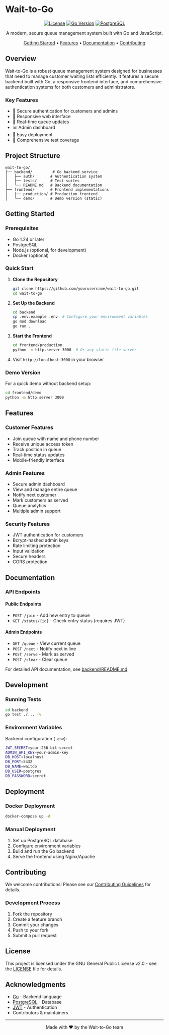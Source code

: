 # Wait-to-Go

<div align="center">

[![License](https://img.shields.io/badge/license-GPL%20v2-blue.svg)](LICENSE)
[![Go Version](https://img.shields.io/badge/go-1.24-blue.svg)](https://golang.org/dl/)
[![PostgreSQL](https://img.shields.io/badge/postgresql-latest-blue.svg)](https://www.postgresql.org/)

A modern, secure queue management system built with Go and JavaScript.

[Getting Started](#getting-started) •
[Features](#features) •
[Documentation](#documentation) •
[Contributing](#contributing)

</div>

## Overview

Wait-to-Go is a robust queue management system designed for businesses that need to manage customer waiting lists efficiently. It features a secure backend built with Go, a responsive frontend interface, and comprehensive authentication systems for both customers and administrators.

### Key Features

- 🔐 Secure authentication for customers and admins
- 📱 Responsive web interface
- 🔄 Real-time queue updates
- 📊 Admin dashboard
- 🚀 Easy deployment
- 🧪 Comprehensive test coverage

## Project Structure

```
wait-to-go/
├── backend/         # Go backend service
│   ├── auth/       # Authentication system
│   ├── tests/      # Test suites
│   └── README.md   # Backend documentation
├── frontend/       # Frontend implementations
│   ├── production/ # Production frontend
│   └── demo/       # Demo version (static)
```

## Getting Started

### Prerequisites

- Go 1.24 or later
- PostgreSQL
- Node.js (optional, for development)
- Docker (optional)

### Quick Start

1. **Clone the Repository**
   ```bash
   git clone https://github.com/yourusername/wait-to-go.git
   cd wait-to-go
   ```

2. **Set Up the Backend**
   ```bash
   cd backend
   cp .env.example .env  # Configure your environment variables
   go mod download
   go run .
   ```

3. **Start the Frontend**
   ```bash
   cd frontend/production
   python -m http.server 3000  # Or any static file server
   ```

4. Visit `http://localhost:3000` in your browser

### Demo Version

For a quick demo without backend setup:
```bash
cd frontend/demo
python -m http.server 3000
```

## Features

### Customer Features
- Join queue with name and phone number
- Receive unique access token
- Track position in queue
- Real-time status updates
- Mobile-friendly interface

### Admin Features
- Secure admin dashboard
- View and manage entire queue
- Notify next customer
- Mark customers as served
- Queue analytics
- Multiple admin support

### Security Features
- JWT authentication for customers
- Bcrypt-hashed admin keys
- Rate limiting protection
- Input validation
- Secure headers
- CORS protection

## Documentation

### API Endpoints

#### Public Endpoints
- `POST /join` - Add new entry to queue
- `GET /status/{id}` - Check entry status (requires JWT)

#### Admin Endpoints
- `GET /queue` - View current queue
- `POST /next` - Notify next in line
- `POST /serve` - Mark as served
- `POST /clear` - Clear queue

For detailed API documentation, see [backend/README.md](backend/README.md).

## Development

### Running Tests
```bash
cd backend
go test ./... -v
```

### Environment Variables

Backend configuration (`.env`):
```bash
JWT_SECRET=your-256-bit-secret
ADMIN_API_KEY=your-admin-key
DB_HOST=localhost
DB_PORT=5432
DB_NAME=waitdb
DB_USER=postgres
DB_PASSWORD=secret
```

## Deployment

### Docker Deployment
```bash
docker-compose up -d
```

### Manual Deployment
1. Set up PostgreSQL database
2. Configure environment variables
3. Build and run the Go backend
4. Serve the frontend using Nginx/Apache

## Contributing

We welcome contributions! Please see our [Contributing Guidelines](CONTRIBUTING.md) for details.

### Development Process
1. Fork the repository
2. Create a feature branch
3. Commit your changes
4. Push to your fork
5. Submit a pull request

## License

This project is licensed under the GNU General Public License v2.0 - see the [LICENSE](LICENSE) file for details.

## Acknowledgments

- [Go](https://golang.org/) - Backend language
- [PostgreSQL](https://www.postgresql.org/) - Database
- [JWT](https://jwt.io/) - Authentication
- Contributors & maintainers

---

<div align="center">
Made with ❤️ by the Wait-to-Go team
</div>
